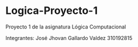 # Logica-Proyecto-1
Proyecto 1 de la asignatura Lógica Computacional 

Integrantes:
José Jhovan Gallardo Valdez
310192815
